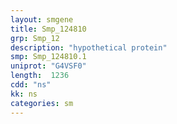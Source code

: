 ```yaml
---
layout: smgene
title: Smp_124810
grp: Smp_12
description: "hypothetical protein"
smp: Smp_124810.1
uniprot: "G4VSF0"
length:  1236
cdd: "ns"
kk: ns
categories: sm
---
```

